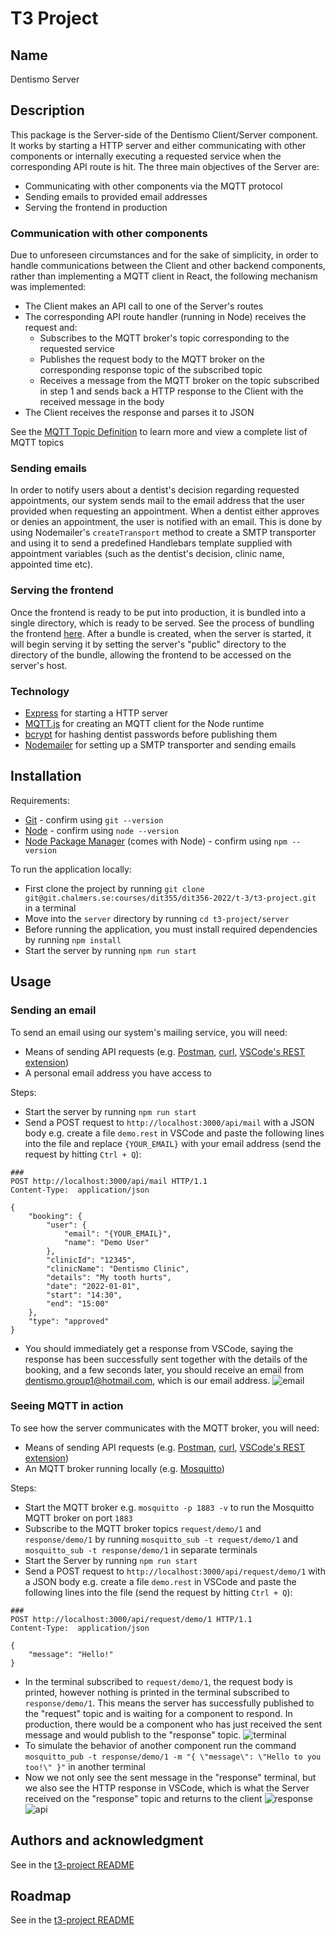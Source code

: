 # T3 Project

## Name

Dentismo Server

## Description

This package is the Server-side of the Dentismo Client/Server component. It works by starting a HTTP server and either communicating with other components or internally executing a requested service when the corresponding API route is hit. The three main objectives of the Server are:

- Communicating with other components via the MQTT protocol
- Sending emails to provided email addresses
- Serving the frontend in production

### Communication with other components

Due to unforeseen circumstances and for the sake of simplicity, in order to handle communications between the Client and other backend components, rather than implementing a MQTT client in React, the following mechanism was implemented:

- The Client makes an API call to one of the Server's routes
- The corresponding API route handler (running in Node) receives the request and:
  - Subscribes to the MQTT broker's topic corresponding to the requested service
  - Publishes the request body to the MQTT broker on the corresponding response topic of the subscribed topic
  - Receives a message from the MQTT broker on the topic subscribed in step 1 and sends back a HTTP response to the Client with the received message in the body
- The Client receives the response and parses it to JSON

See the [MQTT Topic Definition](https://git.chalmers.se/courses/dit355/dit356-2022/t-3/documentation/-/blob/main/MQTT.md) to learn more and view a complete list of MQTT topics

### Sending emails

In order to notify users about a dentist's decision regarding requested appointments, our system sends mail to the email address that the user provided when requesting an appointment. When a dentist either approves or denies an appointment, the user is notified with an email. This is done by using Nodemailer's `createTransport` method to create a SMTP transporter and using it to send a predefined Handlebars template supplied with appointment variables (such as the dentist's decision, clinic name, appointed time etc).

### Serving the frontend

Once the frontend is ready to be put into production, it is bundled into a single directory, which is ready to be served. See the process of bundling the frontend [here](https://git.chalmers.se/courses/dit355/dit356-2022/t-3/t3-project/-/tree/main/client#user-content-installation).
After a bundle is created, when the server is started, it will begin serving it by setting the server's "public" directory to the directory of the bundle, allowing the frontend to be accessed on the server's host.

### Technology

- [Express](https://expressjs.com/) for starting a HTTP server
- [MQTT.js](https://github.com/mqttjs/MQTT.js) for creating an MQTT client for the Node runtime
- [bcrypt](https://www.npmjs.com/package/bcrypt) for hashing dentist passwords before publishing them
- [Nodemailer](https://nodemailer.com/about/) for setting up a SMTP transporter and sending emails

## Installation

Requirements:

- [Git](https://git-scm.com/book/en/v2/Getting-Started-The-Command-Line) - confirm using `git --version`
- [Node](https://nodejs.org/en/) - confirm using `node --version`
- [Node Package Manager](https://www.npmjs.com/) (comes with Node) - confirm using `npm --version`

To run the application locally:

- First clone the project by running `git clone git@git.chalmers.se:courses/dit355/dit356-2022/t-3/t3-project.git` in a terminal
- Move into the `server` directory by running `cd t3-project/server`
- Before running the application, you must install required dependencies by running `npm install`
- Start the server by running `npm run start`

## Usage

### Sending an email

To send an email using our system's mailing service, you will need:

- Means of sending API requests (e.g. [Postman](https://www.postman.com/), [curl](https://curl.se/docs/httpscripting.html), [VSCode's REST extension](https://marketplace.visualstudio.com/items?itemName=humao.rest-client))
- A personal email address you have access to

Steps:

- Start the server by running `npm run start`
- Send a POST request to `http://localhost:3000/api/mail` with a JSON body e.g. create a file `demo.rest` in VSCode and paste the following lines into the file and replace `{YOUR_EMAIL}` with your email address (send the request by hitting `Ctrl + Q`):

```
###
POST http://localhost:3000/api/mail HTTP/1.1
Content-Type:  application/json

{
	"booking": {
		"user": {
			"email": "{YOUR_EMAIL}",
			"name": "Demo User"
		},
		"clinicId": "12345",
		"clinicName": "Dentismo Clinic",
		"details": "My tooth hurts",
		"date": "2022-01-01",
		"start": "14:30",
		"end": "15:00"
	},
	"type": "approved"
}
```

- You should immediately get a response from VSCode, saying the response has been successfully sent together with the details of the booking, and a few seconds later, you should receive an email from dentismo.group1@hotmail.com, which is our email address.
  ![email](https://i.imgur.com/cf4919J.png)

### Seeing MQTT in action

To see how the server communicates with the MQTT broker, you will need:

- Means of sending API requests (e.g. [Postman](https://www.postman.com/), [curl](https://curl.se/docs/httpscripting.html), [VSCode's REST extension](https://marketplace.visualstudio.com/items?itemName=humao.rest-client))
- An MQTT broker running locally (e.g. [Mosquitto](https://mosquitto.org/))

Steps:

- Start the MQTT broker e.g. `mosquitto -p 1883 -v` to run the Mosquitto MQTT broker on port `1883`
- Subscribe to the MQTT broker topics `request/demo/1` and `response/demo/1` by running `mosquitto_sub -t request/demo/1` and `mosquitto_sub -t response/demo/1` in separate terminals
- Start the Server by running `npm run start`
- Send a POST request to `http://localhost:3000/api/request/demo/1` with a JSON body e.g. create a file `demo.rest` in VSCode and paste the following lines into the file (send the request by hitting `Ctrl + Q`):

```
###
POST http://localhost:3000/api/request/demo/1 HTTP/1.1
Content-Type:  application/json

{
	"message": "Hello!"
}
```

- In the terminal subscribed to `request/demo/1`, the request body is printed, however nothing is printed in the terminal subscribed to `response/demo/1`. This means the server has successfully published to the "request" topic and is waiting for a component to respond. In production, there would be a component who has just received the sent message and would publish to the "response" topic.
  ![terminal](https://i.imgur.com/7XZcUhI.png)
- To simulate the behavior of another component run the command `mosquitto_pub -t response/demo/1 -m "{ \"message\": \"Hello to you too!\" }"` in another terminal
- Now we not only see the sent message in the "response" terminal, but we also see the HTTP response in VSCode, which is what the Server received on the "response" topic and returns to the client
![response](https://i.imgur.com/pUU3n8S.png) ![api](https://i.imgur.com/PZ0rnb9.png)

## Authors and acknowledgment

See in the [t3-project README](https://git.chalmers.se/courses/dit355/dit356-2022/t-3/t3-project/-/tree/main#user-content-authors-and-acknowledgment)

## Roadmap

See in the [t3-project README](https://git.chalmers.se/courses/dit355/dit356-2022/t-3/t3-project/-/tree/main#user-content-roadmap)
